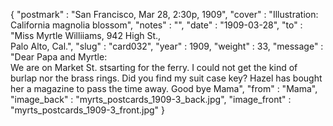 {
  "postmark" : "San Francisco, Mar 28, 2:30p, 1909",
  "cover" : "Illustration: California magnolia blossom",
  "notes" : "",
  "date" : "1909-03-28",
  "to" : "Miss Myrtle Williiams, 942 High St.,<br>Palo Alto, Cal.",
  "slug" : "card032",
  "year" : 1909,
  "weight" : 33,
  "message" : "Dear Papa and Myrtle:<br>We are on Market St. stsarting for the ferry. I could not get the kind of burlap nor the brass rings. Did you find my suit case key? Hazel has bought her a magazine to pass the time away. Good bye Mama",
  "from" : "Mama",
  "image_back" : "myrts_postcards_1909-3_back.jpg",
  "image_front" : "myrts_postcards_1909-3_front.jpg"
}
